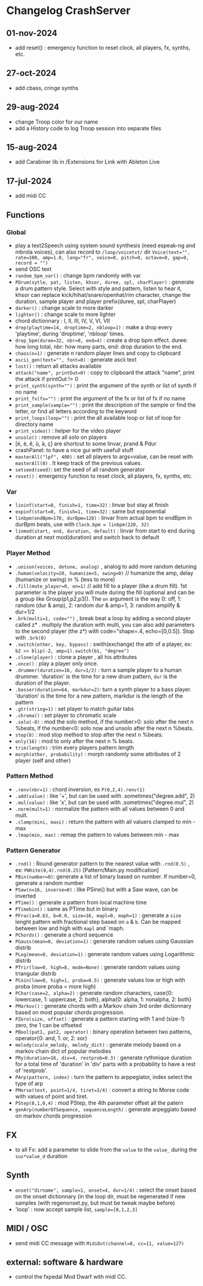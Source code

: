 # Changelog CrashServer 

## 01-nov-2024
- add reset() : emergency function to reset clock, all players, fx, synths, etc.

## 27-oct-2024
- add cbass, cringe synths

## 29-aug-2024
- change Troop color for our name
- add a History code to log Troop session into separate files

## 15-aug-2024
- add Carabiner lib in /Extensions for Link with Ableton Live 

## 17-jul-2024
- add midi CC 

## Functions


### Global
  - play a text2Speech using system sound synthesis (need espeak-ng and mbrola voices), can also record to `/loop/voicetxt/` dir 
`Voice(text="", rate=100, amp=1.0, lang="fr", voice=0, pitch=0, octave=0, gap=0, record = "")`
  - send OSC text 
  - `random_bpm_var()` : change bpm randomly with var
  - `PDrum(sytle, pat, listen, khsor, duree, spl, charPlayer)` : generate a drum pattern style. Select with style and pattern, listen to hear it, khsor can replace kick/hihat/snare/openhat/rim character, change the duration, sample player and player prefix(duree, spl, charPlayer)
  - `darker()` : change scale to more darker
  - `lighter()` : change scale to more lighter
  - chord dictionnary : I, II, III, IV, V, VI, VII
  - `drop(playtime=14, droptime=2, nbloop=1)` : make a drop every 'playtime', during 'droptime', 'nbloop' times.
  - `drop_bpm(duree=32, nbr=0, end=4)` : create a drop bpm effect. duree: how long total, nbr: how many parts, end: drop duration to the end.
  - `chaos(n=1)` : generate n random player lines and copy to clipboard
  - `ascii_gen(text="", font=0)` : generate ascii text
  - `lost()` : return all attacks available
  - `attack("name", printOut=0)` : copy to clipboard the attack "name", print the attack if printOut != 0
  - `print_synth(synth="")` : print the argument of the synth or list of synth if no name
  - `print_fx(fx="")` : print the argument of the fx or list of fx if no name
  - `print_sample(sample="")` : print the description of the sample or find the letter, or find all letters according to the keyword
  - `print_loops(loop="")` : print the all available loop or list of loop for directory name
  - `print_video()` : helper for the video player
  - `unsolo()` : remove all solo on players
  - [é, è, ê, ù, à, ç] are shortcut to some linvar, prand & Pdur
  - crashPanel: to have a nice gui with usefull stuff
  - `masterAll("lpf", 400)` : set all players to args=value, can be reset with `masterAll(0)` . It keep track of the previous values.
  - `setseed(seed)`: set the seed of all random generator
  - `reset()` : emergency function to reset clock, all players, fx, synths, etc.

### Var
  - `lininf(start=0, finish=1, time=32)` : linvar but stay at finish
  - `expinf(start=0, finish=1, time=32)` : same but exponential 
  - `linbpm(endBpm=170, durBpm=128)` : linvar from actual bpm to endBpm in durBpm beats, use with `Clock.bpm = linbpm(220, 32)` 
  - `linmod(start, end, duration, default)` : linvar from start to end during duration at next mod(duration) and switch back to default

### Player Method
  - `.unison(voices, detune, analog)` , analog to add more random detuning
  - `.human(velocity=20, humanize=5, swing=0)` // humanize the amp, delay (humanize or swing) in % (less to more)  
  - `.fill(mute_player=0, on=1)` // add fill to a player (like a drum fill). 1st parameter is the player you will mute during the fill (optional and can be a group like Group(p1,p2,p3)). The `on` argument is the way 0: off, 1: random (dur & amp), 2: random dur & amp=1, 3: random amplify & dur=1/2
  - `.brk(multi=1, code="")` , break beat a loop by adding a second player called z* . multiply the duration with multi, you can also add parameters to the second player (the z*) with code="shape=.4, echo=[0,0.5]). Stop with `.brk(0)`
  - `.switch(other, key, bypass)` : swith(exchange)  the attr of a player, ex: `b2 >> blip(-2, amp=1).switch(b1, "degree")`
  - `.clone(player)` : clone a player , all his attributes
  - `.once()` : play a player only once. 
  - `.drummer(duration=16, dur=1/2)` : turn a sample player to a human drummer. 'duration' is the time for a new drum pattern, `dur` is the duration of the player.
  - `.basser(duration=64, markdur=2)`: turn a synth player to a bass player. 'duration' is the time for a new pattern, markdur is the length of the pattern
  - `.gtr(string=1)` : set player to match guitar tabs
  - `.chroma()` : set player to chromatic scale
  - `.solo(-8)` : mod the solo method, if the number>0: solo after the next n %beats, if the number<0: solo now and unsolo after the next n %beats. 
  - `stop(8)` : mod stop method to stop after the next n %beats.
  - `only(16)` : mod to only after the next n % beats.
  - `trim(length)` : trim every players pattern length
  - `morph(other, probability)` : morph randomly some attributes of 2 player (self and other)  

### Pattern Method
  - `.renv(nbr=1)` : chord inversion, ex `P(0,2,4).renv(1)`
  - `.add(value)` : like '+', but can be used with .sometimes("degree.add", 2)
  - `.mul(value)` : like 'x', but can be used with .sometimes("degree.mul", 2)
  - `.norm(mult=1)` : normalize the pattern with all values between 0 and mult.
  - `.clamp(mini, maxi)` : return the pattern with all valuers clamped to min - max
  - `.lmap(min, max)` : remap the pattern to values between min - max
   
  
### Pattern Generator
  - `.rnd()` : Round generator pattern to the nearest value with `.rnd(0.5)` , ex: `PWhite(0,4).rnd(0.25)` [Pattern/Main.py modification]
  - `PBin(number=0)`: generate a list of binary based on number. If number=0, generate a random number
  - `PSaw(n=16, inverse=0)` : like PSine() but with a Saw wave, can be inverted
  - `PTime()` : generate a pattern from local machine time 
  - `PTimebin()` : same as PTime but in binary
  - `PFrac(a=0.63, b=0.0, size=16, mapl=0, maph=1)` : generate a `size` lenght pattern with fractional step based on `a` & `b`. Can be mapped between low and high with `mapl` and `maph.
  - `PChords()` : generate a chord sequence 
  - `PGauss(mean=0, deviation=1)` : generate random values using Gaussian distrib
  - `PLog(mean=0, deviation=1)` : generate random values using Logarithmic distrib
  - `PTrir(low=0, high=8, mode=None)` : generate random values using triangular distrib
  - `PCoin(low=0, high=1, proba=0.5)` : generate values low or high with proba (more proba = more high)
  - `PChar(case=2, alpha=2)` : generate random characters, case{0: lowercase, 1: uppercase, 2: both}, alpha{0: alpha, 1: nonalpha, 2: both}
  - `PMarkov()` : generate chords with a Markov chain 3rd order dictionnary based on most popular chords progression. 
  - `PZero(size, offset)` : generate a pattern starting with 1 and (size-1) zero, the 1 can be offseted
  - `PBool(pat1, pat2, operator)` : binary operation between two patterns, operator{0: and, 1: or, 2: xor}
  - `melody(scale_melody, melody_dict)` : generate melody based on a markov chain dict of popular melodies
  - `PRy(duration=16, div=4, restprob=0.3)` : generate rythmique duration for a total time of 'duration' in 'div' parts with a probability to have a rest of 'restprob'.
  - `PArp(pattern, index)` : turn the pattern to arppegiator, index select the type of arp
  - `PMorse(text, point=1/4, tiret=3/4)` : convert a string to Morse code with values of point and tiret.
  - `PStep(8,1,0,4)` : mod PStep, the 4th parameter offset all the patern 
  - `genArp(numberOfSequence, sequenceLength)` : generate arpeggiato based on markov chords progression


## FX
  - to all Fx: add a parameter to slide from the `value` to the `value_` during the `sus*value_d` duration 

## Synth
  - `onset("dirname", sample=1, onset=4, dur=1/4)` : select the onset based on the onset dictionnary (in the loop dir, must be regenerated if new samples (with regenonset.py, but must be tweak maybe before)
  -  'loop' : now accept sample list, `sample=[0,1,2,3]`
  
## MIDI / OSC
  - send midi CC message with `MidiOut(channel=8, cc=11, value=127)`

## external: software & hardware
  - control the fxpedal Mod Dwarf with midi CC. 